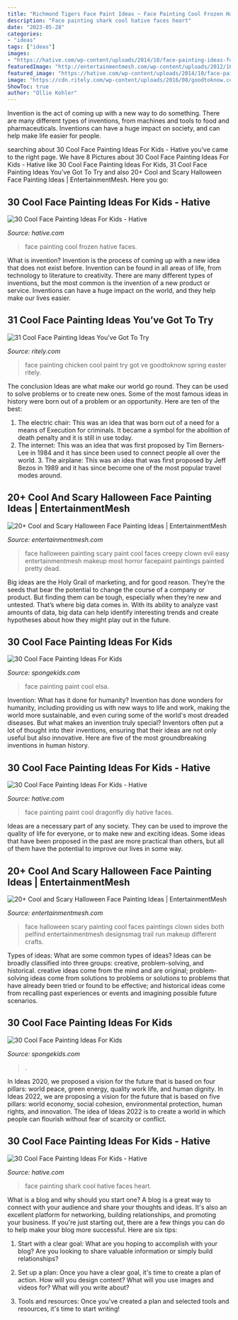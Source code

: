 ```yaml
---
title: "Richmond Tigers Face Paint Ideas ~ Face Painting Cool Frozen Hative Faces"
description: "Face painting shark cool hative faces heart"
date: "2023-05-28"
categories:
- "ideas"
tags: ["ideas"]
images:
- "https://hative.com/wp-content/uploads/2014/10/face-painting-ideas-for-kids/12-shark.jpg"
featuredImage: "http://entertainmentmesh.com/wp-content/uploads/2012/10/Halloween_Hayride6_by_thepinupgirl.jpg"
featured_image: "https://hative.com/wp-content/uploads/2014/10/face-painting-ideas-for-kids/12-shark.jpg"
image: "https://cdn.ritely.com/wp-content/uploads/2016/08/goodtoknow.co_.uk-pring-chicken-face-paint.jpg"
ShowToc: true
author: "Ollie Kohler"
---
```



Invention is the act of coming up with a new way to do something. There are many different types of inventions, from machines and tools to food and pharmaceuticals. Inventions can have a huge impact on society, and can help make life easier for people.

	

		
searching about 30 Cool Face Painting Ideas For Kids - Hative you've came to the right page. We have 8 Pictures about 30 Cool Face Painting Ideas For Kids - Hative like 30 Cool Face Painting Ideas For Kids, 31 Cool Face Painting Ideas You’ve Got To Try and also 20+ Cool and Scary Halloween Face Painting Ideas | EntertainmentMesh. Here you go:
		
    
## 30 Cool Face Painting Ideas For Kids - Hative

<img loading=lazy src="https://hative.com/wp-content/uploads/2014/10/face-painting-ideas-for-kids/5-frozen-face-painting.jpg" onerror="this.onerror=null;this.src='https://tse1.mm.bing.net/th?id=OIP.wVjvpvpXWmnrUJ5edHHkNwHaLH&amp;pid=15.1';" alt="30 Cool Face Painting Ideas For Kids - Hative">

_Source: hative.com_

>face painting cool frozen hative faces. 

	

What is invention?
Invention is the process of coming up with a new idea that does not exist before. Invention can be found in all areas of life, from technology to literature to creativity. There are many different types of inventions, but the most common is the invention of a new product or service. Inventions can have a huge impact on the world, and they help make our lives easier.

    
## 31 Cool Face Painting Ideas You’ve Got To Try

<img loading=lazy src="https://cdn.ritely.com/wp-content/uploads/2016/08/goodtoknow.co_.uk-pring-chicken-face-paint.jpg" onerror="this.onerror=null;this.src='https://tse1.mm.bing.net/th?id=OIP.pI8jwFnBmCJw2aK5qPdfIgHaJw&amp;pid=15.1';" alt="31 Cool Face Painting Ideas You’ve Got To Try">

_Source: ritely.com_

>face painting chicken cool paint try got ve goodtoknow spring easter ritely. 

	

The conclusion
Ideas are what make our world go round. They can be used to solve problems or to create new ones. Some of the most famous ideas in history were born out of a problem or an opportunity. Here are ten of the best:
1. The electric chair: This was an idea that was born out of a need for a means of Execution for criminals. It became a symbol for the abolition of death penalty and it is still in use today.
2. The internet: This was an idea that was first proposed by Tim Berners-Lee in 1984 and it has since been used to connect people all over the world. 3. The airplane: This was an idea that was first proposed by Jeff Bezos in 1989 and it has since become one of the most popular travel modes around. 
    
## 20+ Cool And Scary Halloween Face Painting Ideas | EntertainmentMesh

<img loading=lazy src="http://entertainmentmesh.com/wp-content/uploads/2012/10/Halloween_Hayride6_by_thepinupgirl.jpg" onerror="this.onerror=null;this.src='https://tse1.mm.bing.net/th?id=OIP.c7RfkwSjNTMr7dG719z6mAHaKh&amp;pid=15.1';" alt="20+ Cool and Scary Halloween Face Painting Ideas | EntertainmentMesh">

_Source: entertainmentmesh.com_

>face halloween painting scary paint cool faces creepy clown evil easy entertainmentmesh makeup most horror facepaint paintings painted pretty dead. 

	

Big ideas are the Holy Grail of marketing, and for good reason. They’re the seeds that bear the potential to change the course of a company or product. But finding them can be tough, especially when they’re new and untested. That’s where big data comes in. With its ability to analyze vast amounts of data, big data can help identify interesting trends and create hypotheses about how they might play out in the future.

    
## 30 Cool Face Painting Ideas For Kids

<img loading=lazy src="https://spongekids.com/wp-content/uploads/2014/10/face-painting-ideas-for-kids/10-elsa-face-paint.jpg" onerror="this.onerror=null;this.src='https://tse2.mm.bing.net/th?id=OIP.gbmaJxLd1yOyBye_s-upuwHaJ4&amp;pid=15.1';" alt="30 Cool Face Painting Ideas For Kids">

_Source: spongekids.com_

>face painting paint cool elsa. 

	

Invention: What has it done for humanity?
Invention has done wonders for humanity, including providing us with new ways to life and work, making the world more sustainable, and even curing some of the world's most dreaded diseases. But what makes an invention truly special? Inventors often put a lot of thought into their inventions, ensuring that their ideas are not only useful but also innovative. Here are five of the most groundbreaking inventions in human history.

    
## 30 Cool Face Painting Ideas For Kids - Hative

<img loading=lazy src="https://hative.com/wp-content/uploads/2014/10/face-painting-ideas-for-kids/15-diy-dragonfly-face-paint.jpg" onerror="this.onerror=null;this.src='https://tse4.mm.bing.net/th?id=OIP.mFAKBl4BRqv2E1iMKTEkkwHaJ4&amp;pid=15.1';" alt="30 Cool Face Painting Ideas For Kids - Hative">

_Source: hative.com_

>face painting paint cool dragonfly diy hative faces. 

	

Ideas are a necessary part of any society. They can be used to improve the quality of life for everyone, or to make new and exciting ideas. Some ideas that have been proposed in the past are more practical than others, but all of them have the potential to improve our lives in some way.

    
## 20+ Cool And Scary Halloween Face Painting Ideas | EntertainmentMesh

<img loading=lazy src="http://entertainmentmesh.com/wp-content/uploads/2012/10/Both_sides_Now_by_thepinupgirl.jpg" onerror="this.onerror=null;this.src='https://tse3.mm.bing.net/th?id=OIP.7RGrrksdCGOw8SCsJotvgAAAAA&amp;pid=15.1';" alt="20+ Cool and Scary Halloween Face Painting Ideas | EntertainmentMesh">

_Source: entertainmentmesh.com_

>face halloween scary painting cool faces paintings clown sides both pelfind entertainmentmesh designsmag trail run makeup different crafts. 

	

Types of ideas: What are some common types of ideas?
Ideas can be broadly classified into three groups: creative, problem-solving, and historical. creative ideas come from the mind and are original; problem-solving ideas come from solutions to problems or solutions to problems that have already been tried or found to be effective; and historical ideas come from recalling past experiences or events and imagining possible future scenarios.

    
## 30 Cool Face Painting Ideas For Kids

<img loading=lazy src="https://spongekids.com/wp-content/uploads/2015/09/1-puppy-dog-face-paint.jpg" onerror="this.onerror=null;this.src='https://tse1.mm.bing.net/th?id=OIP.aEoUu9iSCucrYmVn_mE_cgHaIT&amp;pid=15.1';" alt="30 Cool Face Painting Ideas For Kids">

_Source: spongekids.com_

>. 

	

In Ideas 2020, we proposed a vision for the future that is based on four pillars: world peace, green energy, quality work life, and human dignity. In Ideas 2022, we are proposing a vision for the future that is based on five pillars: world economy, social cohesion, environmental protection, human rights, and innovation. The idea of Ideas 2022 is to create a world in which people can flourish without fear of scarcity or conflict.

    
## 30 Cool Face Painting Ideas For Kids - Hative

<img loading=lazy src="https://hative.com/wp-content/uploads/2014/10/face-painting-ideas-for-kids/12-shark.jpg" onerror="this.onerror=null;this.src='https://tse1.mm.bing.net/th?id=OIP.HLBHPLP6m77Xd6Hgsou70gHaJl&amp;pid=15.1';" alt="30 Cool Face Painting Ideas For Kids - Hative">

_Source: hative.com_

>face painting shark cool hative faces heart. 

	

What is a blog and why should you start one?
A blog is a great way to connect with your audience and share your thoughts and ideas. It's also an excellent platform for networking, building relationships, and promoting your business. If you're just starting out, there are a few things you can do to help make your blog more successful. Here are six tips:
1. Start with a clear goal: What are you hoping to accomplish with your blog? Are you looking to share valuable information or simply build relationships?

2. Set up a plan: Once you have a clear goal, it's time to create a plan of action. How will you design content? What will you use images and videos for? What will you write about?

3. Tools and resources: Once you've created a plan and selected tools and resources, it's time to start writing!

